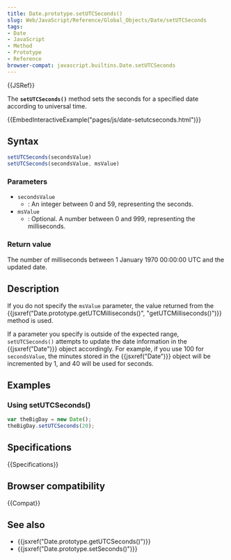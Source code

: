 ```yaml
---
title: Date.prototype.setUTCSeconds()
slug: Web/JavaScript/Reference/Global_Objects/Date/setUTCSeconds
tags:
- Date
- JavaScript
- Method
- Prototype
- Reference
browser-compat: javascript.builtins.Date.setUTCSeconds
---
```

{{JSRef}}

The **`setUTCSeconds()`** method sets the seconds for a specified date according
to universal time.

{{EmbedInteractiveExample("pages/js/date-setutcseconds.html")}}

## Syntax

```js
setUTCSeconds(secondsValue)
setUTCSeconds(secondsValue, msValue)
```

### Parameters

- `secondsValue`
  - : An integer between 0 and 59, representing the seconds.
- `msValue`
  - : Optional. A number between 0 and 999, representing the milliseconds.

### Return value

The number of milliseconds between 1 January 1970 00:00:00 UTC and the updated
date.

## Description

If you do not specify the `msValue` parameter, the value returned from the
{{jsxref("Date.prototype.getUTCMilliseconds()", "getUTCMilliseconds()")}}
method is used.

If a parameter you specify is outside of the expected range, `setUTCSeconds()`
attempts to update the date information in the {{jsxref("Date")}} object
accordingly. For example, if you use 100 for `secondsValue`, the minutes stored
in the {{jsxref("Date")}} object will be incremented by 1, and 40 will be
used for seconds.

## Examples

### Using setUTCSeconds()

```js
var theBigDay = new Date();
theBigDay.setUTCSeconds(20);
```

## Specifications

{{Specifications}}

## Browser compatibility

{{Compat}}

## See also

- {{jsxref("Date.prototype.getUTCSeconds()")}}
- {{jsxref("Date.prototype.setSeconds()")}}
